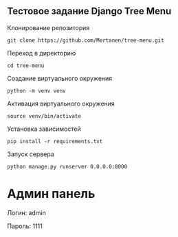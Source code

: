 ## Тестовое задание Django Tree Menu

Клонирование репозитория
```
git clone https://github.com/Mertanen/tree-menu.git
```
Переход в директорию
```
cd tree-menu
```
Создание виртуального окружения
```
python -m venv venv
```
Активация виртуального окружения
```
source venv/bin/activate
```
Установка зависимостей
```
pip install -r requirements.txt
```
Запуск сервера
```
python manage.py runserver 0.0.0.0:8000 
```

# Админ панель
Логин: admin

Пароль: 1111
